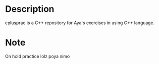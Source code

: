 
# Description

cplusprac is a C++ repository for Aya's exercises in using C++ language.

# Note

On hold practice lolz poya nimo
